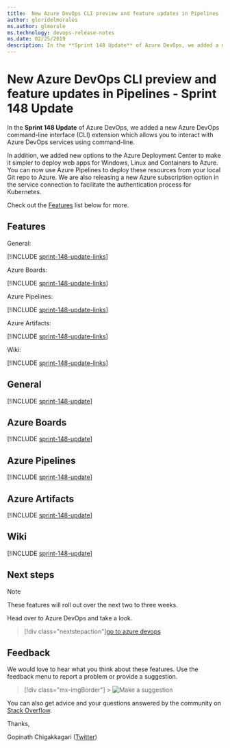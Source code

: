 ```yaml
---
title:  New Azure DevOps CLI preview and feature updates in Pipelines - Sprint 148 Update
author: gloridelmorales
ms.author: glmorale
ms.technology: devops-release-notes
ms.date: 02/25/2019
description: In the **Sprint 148 Update** of Azure DevOps, we added a new Azure DevOps command-line interface (CLI) extension which allows you to interact with Azure DevOps services using command-line - Sprint 148 Update.
---
```


# New Azure DevOps CLI preview and feature updates in Pipelines - Sprint 148 Update

In the **Sprint 148 Update** of Azure DevOps, we added a new Azure DevOps command-line interface (CLI) extension which allows you to interact with Azure DevOps services using command-line.

In addition, we added new options to the Azure Deployment Center to make it simpler to deploy web apps for Windows, Linux and Containers to Azure. You can now use Azure Pipelines to deploy these resources from your local Git repo to Azure. We are also releasing a new Azure subscription option in the service connection to facilitate the authentication process for Kubernetes.

Check out the [Features](#features) list below for more.

## Features

General:

[!INCLUDE [sprint-148-update-links](includes/general/sprint-148-update-links.md)]

Azure Boards:

[!INCLUDE [sprint-148-update-links](includes/boards/sprint-148-update-links.md)]

Azure Pipelines:

[!INCLUDE [sprint-148-update-links](includes/pipelines/sprint-148-update-links.md)]

Azure Artifacts:

[!INCLUDE [sprint-148-update-links](includes/artifacts/sprint-148-update-links.md)]

Wiki:

[!INCLUDE [sprint-148-update-links](includes/wiki/sprint-148-update-links.md)]

## General

[!INCLUDE [sprint-148-update](includes/general/sprint-148-update.md)]

## Azure Boards

[!INCLUDE [sprint-148-update](includes/boards/sprint-148-update.md)]

## Azure Pipelines

[!INCLUDE [sprint-148-update](includes/pipelines/sprint-148-update.md)]

## Azure Artifacts

[!INCLUDE [sprint-148-update](includes/artifacts/sprint-148-update.md)]

## Wiki

[!INCLUDE [sprint-148-update](includes/wiki/sprint-148-update.md)]

## Next steps

> [!NOTE]
> These features will roll out over the next two to three weeks.

Head over to Azure DevOps and take a look.

> [!div class="nextstepaction"][go to azure devops](https://go.microsoft.com/fwlink/?LinkId=307137&campaign=o~msft~docs~product-vsts~release-notes)

## Feedback

We would love to hear what you think about these features. Use the feedback menu to report a problem or provide a suggestion.

> [!div class="mx-imgBorder"] > ![Make a suggestion](../media/help-make-a-suggestion.png)

You can also get advice and your questions answered by the community on [Stack Overflow](https://stackoverflow.com/questions/tagged/azure-devops).

Thanks,

Gopinath Chigakkagari ([Twitter](https://twitter.com/gopinach))
